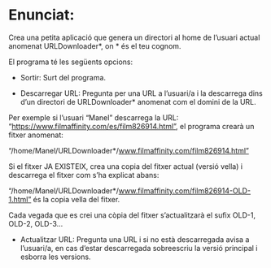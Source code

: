 # Enunciat:

Crea una petita aplicació que genera un directori al home de l’usuari actual anomenat URLDownloader*, on * és el teu cognom.

El programa té les següents opcions:

- Sortir: Surt del programa.

- Descarregar URL: Pregunta per una URL a l’usuari/a i la descarrega dins d’un directori de URLDownloader* anomenat com el domini de la URL.

Per exemple si l’usuari “Manel” descarrega la URL: “https://www.filmaffinity.com/es/film826914.html”, el programa crearà un fitxer anomenat:

“/home/Manel/URLDownloader*/www.filmaffinity.com/film826914.html”

Si el fitxer JA EXISTEIX, crea una copia del fitxer actual (versió vella) i descarrega el fitxer com s’ha explicat abans:

“/home/Manel/URLDownloader*/www.filmaffinity.com/film826914-OLD-1.html” és la copia vella del fitxer.

Cada vegada que es crei una còpia del fitxer s’actualitzarà el sufix OLD-1, OLD-2, OLD-3…

- Actualitzar URL: Pregunta una URL i si no està descarregada avisa a l’usuari/a, en cas d’estar descarregada sobreescriu la versió principal i esborra les versions.
